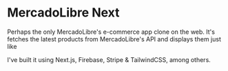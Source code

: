 # MercadoLibre Next

Perhaps the only MercadoLibre's e-commerce app clone on the web. It's fetches the latest products from MercadoLibre's API and displays them just like 


I've built it using Next.js, Firebase, Stripe & TailwindCSS, among others.
